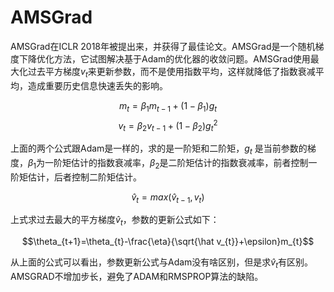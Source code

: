 # AMSGrad

AMSGrad在ICLR 2018年被提出来，并获得了最佳论文。AMSGrad是一个随机梯度下降优化方法，它试图解决基于Adam的优化器的收敛问题。AMSGrad使用最大化过去平方梯度$v_{t}$来更新参数，而不是使用指数平均，这样就降低了指数衰减平均，造成重要历史信息快速丢失的影响。

$$m_{t}=\beta_{1}m_{t-1}+(1-\beta_{1})g_{t}$$
$$v_{t}=\beta_{2}v_{t-1}+(1-\beta_{2})g_{t}^2$$

上面的两个公式跟Adam是一样的，求的是一阶矩和二阶矩，$g_{t}$
是当前参数的梯度，$\beta_{1}$为一阶矩估计的指数衰减率，$\beta_{2}$是二阶矩估计的指数衰减率，前者控制一阶矩估计，后者控制二阶矩估计。

$$\hat v_{t}=max(\hat v_{t-1},v_{t})$$

上式求过去最大的平方梯度$\hat v_{t}$，参数的更新公式如下：

$$\theta_{t+1}=\theta_{t}-\frac{\eta}{\sqrt{\hat v_{t}}+\epsilon}m_{t}$$

从上面的公式可以看出，参数更新公式与Adam没有啥区别，但是求$\hat v_{t}$有区别。AMSGRAD不增加步长，避免了ADAM和RMSPROP算法的缺陷。
